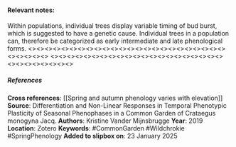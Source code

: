 #### **Relevant notes**:
Within populations, individual trees display variable timing of bud burst, which is suggested to have a genetic cause. Individual trees in a population can, therefore be categorized as early intermediate and late phenological forms.
<><><><><><><><><><><><><><><><><><><><><><><><><><><><><>
<><><><><><><><><><><><><><><><><><><><><><><><><><><><><>
##### References
**Cross references**: [[Spring and autumn phenology varies with elevation]]
**Source**: Differentiation and Non-Linear Responses in Temporal Phenotypic Plasticity of Seasonal Phenophases in a Common Garden of Crataegus monogyna Jacq.
**Authors**: Kristine Vander Mijnsbrugge
**Year**: 2019
**Location**: Zotero
**Keywords**: #CommonGarden #Wildchrokie #SpringPhenology 
**Added to slipbox on**: 23 January 2025
